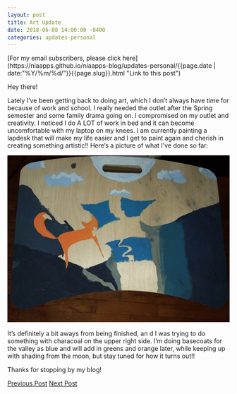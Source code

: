 ```yaml
---
layout: post
title: Art Update
date: 2018-06-08 14:00:00 -0400
categories: updates-personal
---
```

<!-- Need to copy/paste to each post: -->
<div class="feed" markdown="1">
 [For my email subscribers, please click here](https://niaapps.github.io/niaapps-blog/updates-personal/{{page.date | date:"%Y/%m/%d/"}}{{page.slug}}.html "Link to this post")
</div>

Hey there!

Lately I’ve been getting back to doing art, which I don’t always have time for because of work and school. I really needed the outlet after the Spring semester and some family drama going on. I compromised on my outlet and creativity. I noticed I do A LOT of work in bed and it can become uncomfortable with my laptop on my knees. I am currently painting a lapdesk that will make my life easier and I get to paint again and cherish in creating something artistic!! Here’s a picture of what I’ve done so far:

<div class="scale-img">
<img id="" src="/../../images/lp1-1.jpg" alt="Progress of my lapdesk">
</div>

It’s definitely a bit aways from being finished, an d I was trying to do something with characoal on the upper right side. I’m doing basecoats for the valley as blue and will add in greens and orange later, while keeping up with shading from the moon, but stay tuned for how it turns out!!

Thanks for stopping by my blog!

<div class="button-post">
    <a href="https://niaapps.github.io/niaapps-blog/updates-personal/2018/03/31/first-post.html" class="p-button" id="button-nxt">Previous Post</a>
    <a href="https://niaapps.github.io/niaapps-blog/updates-coding/2018/06/23/oppurtunity-update.html" class="p-button" id="button-nxt">Next Post</a>
  </div>